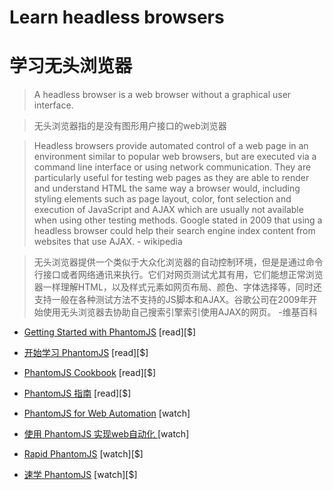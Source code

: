 # Learn headless browsers
# 学习无头浏览器

> A headless browser is a web browser without a graphical user interface.

> 无头浏览器指的是没有图形用户接口的web浏览器

>Headless browsers provide automated control of a web page in an environment similar to popular web browsers, but are executed via a command line interface or using network communication. They are particularly useful for testing web pages as they are able to render and understand HTML the same way a browser would, including styling elements such as page layout, color, font selection and execution of JavaScript and AJAX which are usually not available when using other testing methods. Google stated in 2009 that using a headless browser could help their search engine index content from websites that use AJAX. - wikipedia

> 无头浏览器提供一个类似于大众化浏览器的自动控制环境，但是是通过命令行接口或者网络通讯来执行。它们对网页测试尤其有用，它们能想正常浏览器一样理解HTML，以及样式元素如网页布局、颜色、字体选择等，同时还支持一般在各种测试方法不支持的JS脚本和AJAX。谷歌公司在2009年开始使用无头浏览器去协助自己搜索引擎索引使用AJAX的网页。 -维基百科

* [Getting Started with PhantomJS](http://www.amazon.com/Getting-Started-PhantomJS-Aries-Beltran/dp/1782164227) [read][$]
* [开始学习 PhantomJS](http://www.amazon.com/Getting-Started-PhantomJS-Aries-Beltran/dp/1782164227) [read][$]

* [PhantomJS Cookbook](http://www.amazon.com/PhantomJS-Cookbook-Rob-Friesel/dp/178398192X) [read][$]
* [PhantomJS 指南](http://www.amazon.com/PhantomJS-Cookbook-Rob-Friesel/dp/178398192X) [read][$]

* [PhantomJS for Web Automation](https://www.youtube.com/watch?v=OqEcn_6GBDI) [watch]
* [使用 PhantomJS 实现web自动化 ](https://www.youtube.com/watch?v=OqEcn_6GBDI) [watch]

* [Rapid PhantomJS](https://www.packtpub.com/web-development/rapid-phantomjs-video) [watch][$]
* [速学 PhantomJS](https://www.packtpub.com/web-development/rapid-phantomjs-video) [watch][$]

